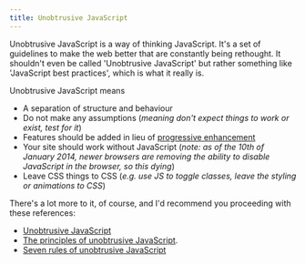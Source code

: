 ```yaml
---
title: Unobtrusive JavaScript
---
```


Unobtrusive JavaScript is a way of thinking JavaScript. It's a set of guidelines to make the web better that are constantly being rethought. It shouldn't even be called 'Unobtrusive JavaScript' but rather something like 'JavaScript best practices', which is what it really is.

Unobtrusive JavaScript means

- A separation of structure and behaviour
- Do not make any assumptions (_meaning don't expect things to work or exist, test for it_)
- Features should be added in lieu of [progressive enhancement](/progressive-enhancement)
- Your site should work without JavaScript (_note: as of the 10th of January 2014, newer browsers are removing the ability to disable JavaScript in the browser, so this dying_)
- Leave CSS things to CSS (_e.g. use JS to toggle classes, leave the styling or animations to CSS_)

There's a lot more to it, of course, and I'd recommend you proceeding with these references:

- [Unobtrusive JavaScript](http://en.wikipedia.org/wiki/Unobtrusive_JavaScript)
- [The principles of unobtrusive JavaScript](http://www.w3.org/wiki/The_principles_of_unobtrusive_JavaScript).
- [Seven rules of unobtrusive JavaScript](http://icant.co.uk/articles/seven-rules-of-unobtrusive-javascript/)
